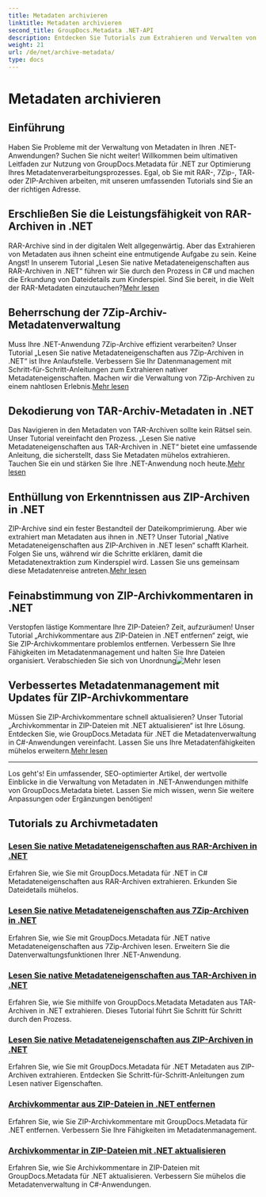 ```yaml
---
title: Metadaten archivieren
linktitle: Metadaten archivieren
second_title: GroupDocs.Metadata .NET-API
description: Entdecken Sie Tutorials zum Extrahieren und Verwalten von Metadateneigenschaften aus verschiedenen Archivformaten wie RAR, 7Zip, TAR und ZIP mit GroupDocs.Metadata für .NET.
weight: 21
url: /de/net/archive-metadata/
type: docs
---
```

# Metadaten archivieren


## Einführung

Haben Sie Probleme mit der Verwaltung von Metadaten in Ihren .NET-Anwendungen? Suchen Sie nicht weiter! Willkommen beim ultimativen Leitfaden zur Nutzung von GroupDocs.Metadata für .NET zur Optimierung Ihres Metadatenverarbeitungsprozesses. Egal, ob Sie mit RAR-, 7Zip-, TAR- oder ZIP-Archiven arbeiten, mit unseren umfassenden Tutorials sind Sie an der richtigen Adresse.

## Erschließen Sie die Leistungsfähigkeit von RAR-Archiven in .NET

 RAR-Archive sind in der digitalen Welt allgegenwärtig. Aber das Extrahieren von Metadaten aus ihnen scheint eine entmutigende Aufgabe zu sein. Keine Angst! In unserem Tutorial „Lesen Sie native Metadateneigenschaften aus RAR-Archiven in .NET“ führen wir Sie durch den Prozess in C# und machen die Erkundung von Dateidetails zum Kinderspiel. Sind Sie bereit, in die Welt der RAR-Metadaten einzutauchen?[Mehr lesen](./read-native-metadata-rar-archives/)

## Beherrschung der 7Zip-Archiv-Metadatenverwaltung

Muss Ihre .NET-Anwendung 7Zip-Archive effizient verarbeiten? Unser Tutorial „Lesen Sie native Metadateneigenschaften aus 7Zip-Archiven in .NET“ ist Ihre Anlaufstelle. Verbessern Sie Ihr Datenmanagement mit Schritt-für-Schritt-Anleitungen zum Extrahieren nativer Metadateneigenschaften. Machen wir die Verwaltung von 7Zip-Archiven zu einem nahtlosen Erlebnis.[Mehr lesen](./read-native-metadata-7zip-archives/)

## Dekodierung von TAR-Archiv-Metadaten in .NET

 Das Navigieren in den Metadaten von TAR-Archiven sollte kein Rätsel sein. Unser Tutorial vereinfacht den Prozess. „Lesen Sie native Metadateneigenschaften aus TAR-Archiven in .NET“ bietet eine umfassende Anleitung, die sicherstellt, dass Sie Metadaten mühelos extrahieren. Tauchen Sie ein und stärken Sie Ihre .NET-Anwendung noch heute.[Mehr lesen](./read-native-metadata-tar-archives/)

## Enthüllung von Erkenntnissen aus ZIP-Archiven in .NET

ZIP-Archive sind ein fester Bestandteil der Dateikomprimierung. Aber wie extrahiert man Metadaten aus ihnen in .NET? Unser Tutorial „Native Metadateneigenschaften aus ZIP-Archiven in .NET lesen“ schafft Klarheit. Folgen Sie uns, während wir die Schritte erklären, damit die Metadatenextraktion zum Kinderspiel wird. Lassen Sie uns gemeinsam diese Metadatenreise antreten.[Mehr lesen](./read-native-metadata-zip-archives/)

## Feinabstimmung von ZIP-Archivkommentaren in .NET

 Verstopfen lästige Kommentare Ihre ZIP-Dateien? Zeit, aufzuräumen! Unser Tutorial „Archivkommentare aus ZIP-Dateien in .NET entfernen“ zeigt, wie Sie ZIP-Archivkommentare problemlos entfernen. Verbessern Sie Ihre Fähigkeiten im Metadatenmanagement und halten Sie Ihre Dateien organisiert. Verabschieden Sie sich von Unordnung![Mehr lesen](./remove-archive-comment-zip-files/)

## Verbessertes Metadatenmanagement mit Updates für ZIP-Archivkommentare

Müssen Sie ZIP-Archivkommentare schnell aktualisieren? Unser Tutorial „Archivkommentar in ZIP-Dateien mit .NET aktualisieren“ ist Ihre Lösung. Entdecken Sie, wie GroupDocs.Metadata für .NET die Metadatenverwaltung in C#-Anwendungen vereinfacht. Lassen Sie uns Ihre Metadatenfähigkeiten mühelos erweitern.[Mehr lesen](./update-archive-comment-zip-files/)

---

Los geht's! Ein umfassender, SEO-optimierter Artikel, der wertvolle Einblicke in die Verwaltung von Metadaten in .NET-Anwendungen mithilfe von GroupDocs.Metadata bietet. Lassen Sie mich wissen, wenn Sie weitere Anpassungen oder Ergänzungen benötigen!
## Tutorials zu Archivmetadaten
### [Lesen Sie native Metadateneigenschaften aus RAR-Archiven in .NET](./read-native-metadata-rar-archives/)
Erfahren Sie, wie Sie mit GroupDocs.Metadata für .NET in C# Metadateneigenschaften aus RAR-Archiven extrahieren. Erkunden Sie Dateidetails mühelos.
### [Lesen Sie native Metadateneigenschaften aus 7Zip-Archiven in .NET](./read-native-metadata-7zip-archives/)
Erfahren Sie, wie Sie mit GroupDocs.Metadata für .NET native Metadateneigenschaften aus 7Zip-Archiven lesen. Erweitern Sie die Datenverwaltungsfunktionen Ihrer .NET-Anwendung.
### [Lesen Sie native Metadateneigenschaften aus TAR-Archiven in .NET](./read-native-metadata-tar-archives/)
Erfahren Sie, wie Sie mithilfe von GroupDocs.Metadata Metadaten aus TAR-Archiven in .NET extrahieren. Dieses Tutorial führt Sie Schritt für Schritt durch den Prozess.
### [Lesen Sie native Metadateneigenschaften aus ZIP-Archiven in .NET](./read-native-metadata-zip-archives/)
Erfahren Sie, wie Sie mit GroupDocs.Metadata für .NET Metadaten aus ZIP-Archiven extrahieren. Entdecken Sie Schritt-für-Schritt-Anleitungen zum Lesen nativer Eigenschaften.
### [Archivkommentar aus ZIP-Dateien in .NET entfernen](./remove-archive-comment-zip-files/)
Erfahren Sie, wie Sie ZIP-Archivkommentare mit GroupDocs.Metadata für .NET entfernen. Verbessern Sie Ihre Fähigkeiten im Metadatenmanagement.
### [Archivkommentar in ZIP-Dateien mit .NET aktualisieren](./update-archive-comment-zip-files/)
Erfahren Sie, wie Sie Archivkommentare in ZIP-Dateien mit GroupDocs.Metadata für .NET aktualisieren. Verbessern Sie mühelos die Metadatenverwaltung in C#-Anwendungen.
